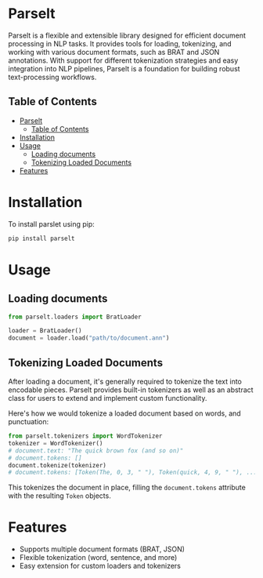 # Parselt
Parselt is a flexible and extensible library designed for efficient document processing in NLP tasks. It provides tools for loading, tokenizing, and working with various document formats, such as BRAT and JSON annotations. With support for different tokenization strategies and easy integration into NLP pipelines, Parselt is a foundation for building robust text-processing workflows.

## Table of Contents
- [Parselt](#parselt)
  - [Table of Contents](#table-of-contents)
- [Installation](#installation)
- [Usage](#usage)
  - [Loading documents](#loading-documents)
  - [Tokenizing Loaded Documents](#tokenizing-loaded-documents)
- [Features](#features)

# Installation
To install parslet using pip:
```bash
pip install parselt
```
# Usage
## Loading documents
```python
from parselt.loaders import BratLoader

loader = BratLoader()
document = loader.load("path/to/document.ann")
```

## Tokenizing Loaded Documents
After loading a document, it's generally required to tokenize the text into encodable pieces. Parselt provides built-in tokenizers as well as an abstract class for users to extend and implement custom functionality.

Here's how we would tokenize a loaded document based on words, and punctuation:
```python
from parselt.tokenizers import WordTokenizer
tokenizer = WordTokenizer()
# document.text: "The quick brown fox (and so on)"
# document.tokens: []
document.tokenize(tokenizer)
# document.tokens: [Token(The, 0, 3, " "), Token(quick, 4, 9, " "), ..., Token(fox, 16, 19, " ("), ...]
```
This tokenizes the document in place, filling the `document.tokens` attribute with the resulting `Token` objects.

# Features
- Supports multiple document formats (BRAT, JSON)
- Flexible tokenization (word, sentence, and more)
- Easy extension for custom loaders and tokenizers


